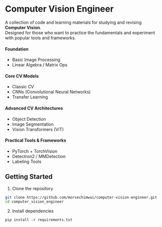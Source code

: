 # Computer Vision Engineer

A collection of code and learning materials for studying and revising **Computer Vision**.  
Designed for those who want to practice the fundamentals and experiment with popular tools and frameworks.

#### Foundation

- Basic Image Processing
- Linear Algebra / Matrix Ops

#### Core CV Models

- Classic CV
- CNNs (Convolutional Neural Networks)
- Transfer Learning

#### Advanced CV Architectures

- Object Detection
- Image Segmentation
- Vision Transformers (ViT)

#### Practical Tools & Frameworks

- PyTorch + TorchVision
- Detectron2 / MMDetection
- Labeling Tools

## Getting Started

1. Clone the repository

```bash
git clone https://github.com/morsechimwai/computer-vision-engineer.git
cd computer_vision_engineer
```

2. Install dependencies

```
pip install -r requirements.txt
```

